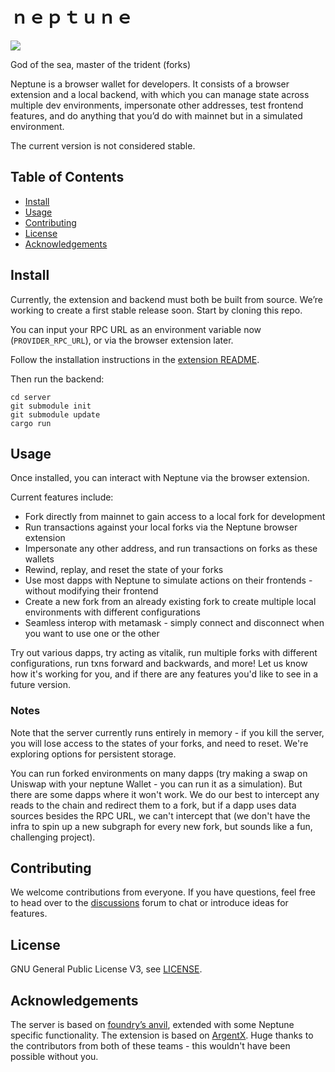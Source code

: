 # ｎｅｐｔｕｎｅ

<image src="./media/trident1.png"/>

God of the sea, master of the trident (forks)

Neptune is a browser wallet for developers. It consists of a browser extension
and a local backend, with which you can manage state across multiple dev
environments, impersonate other addresses, test frontend features, and do
anything that you’d do with mainnet but in a simulated environment.

The current version is not considered stable.

## Table of Contents

- [Install](#install)
- [Usage](#usage)
- [Contributing](#contributing)
- [License](#license)
- [Acknowledgements](#acknowledgements)



## Install

Currently, the extension and backend must both be built from source. We’re working
to create a first stable release soon. Start by cloning this repo.

You can input your RPC URL as an environment variable now (`PROVIDER_RPC_URL`),
or via the browser extension later.

Follow the installation instructions in the [extension README](./extension/README.md).

Then run the backend:
```
cd server
git submodule init
git submodule update
cargo run
```

## Usage

Once installed, you can interact with Neptune via the browser extension.

Current features include:
- Fork directly from mainnet to gain access to a local fork for development
- Run transactions against your local forks via the Neptune browser extension
- Impersonate any other address, and run transactions on forks as these wallets
- Rewind, replay, and reset the state of your forks
- Use most dapps with Neptune to simulate actions on their frontends - without
  modifying their frontend
- Create a new fork from an already existing fork to create multiple local
  environments with different configurations
- Seamless interop with metamask - simply connect and disconnect when you want
  to use one or the other

Try out various dapps, try acting as vitalik, run multiple forks with different
configurations, run txns forward and backwards, and more! Let us know how it's
working for you, and if there are any features you'd like to see in a future
version.

### Notes

Note that the server currently runs entirely in memory - if you kill the server,
you will lose access to the states of your forks, and need to reset. We're
exploring options for persistent storage.

You can run forked environments on many dapps (try making a swap on Uniswap with
your neptune Wallet - you can run it as a simulation). But there are some dapps
where it won't work. We do our best to intercept any reads to the chain and
redirect them to a fork, but if a dapp uses data sources besides the RPC URL,
we can't intercept that (we don't have the infra to spin up a new subgraph for
every new fork, but sounds like a fun, challenging project).

## Contributing

We welcome contributions from everyone. If you have questions, feel free to head
over to the [discussions](https://github.com/recursive-research/neptune/discussions)
forum to chat or introduce ideas for features.

## License

GNU General Public License V3, see [LICENSE](./LICENSE).

## Acknowledgements

The server is based on [foundry’s anvil](https://github.com/foundry-rs/foundry),
extended with some Neptune specific functionality. The extension is based on
[ArgentX](https://github.com/argentlabs/argent-x). Huge thanks to the contributors
from both of these teams - this wouldn't have been possible without you.
